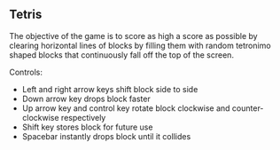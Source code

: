 ## Tetris

The objective of the game is to score as high a score as possible by clearing horizontal lines of blocks by filling them with random tetronimo shaped blocks that continuously fall off the top of the screen.

Controls:

  * Left and right arrow keys shift block side to side
  * Down arrow key drops block faster
  * Up arrow key and control key rotate block clockwise and counter-clockwise respectively
  * Shift key stores block for future use
  * Spacebar instantly drops block until it collides
